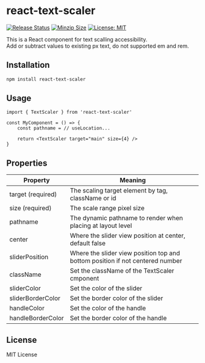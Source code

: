 # react-text-scaler

[![Release Status](https://img.shields.io/github/release/su-pull/react-text-scaler.svg)](https://github.com/su-pull/react-text-scaler/releases/latest)
[![Minzip Size](https://img.shields.io/bundlephobia/minzip/react-text-scaler)](https://bundlephobia.com/package/react-text-scaler)
[![License: MIT](https://img.shields.io/badge/License-MIT-blue.svg)](https://opensource.org/licenses/MIT)

This is a React component for text scalling accessibility.  
Add or subtract values to existing px text, do not supported em and rem.

## Installation

```sh
npm install react-text-scaler
```

## Usage

```tsx
import { TextScaler } from 'react-text-scaler'

const MyComponent = () => {
    const pathname = // useLocation...

    return <TextScaler target="main" size={4} />
}
```

## Properties

| Property          | Meaning                                                                       |
| ----------------- | ----------------------------------------------------------------------------- |
| target (required) | The scaling target element by tag, className or id                            |
| size (required)   | The scale range pixel size                                                    |
| pathname          | The dynamic pathname to render when placing at layout level                   |
| center            | Where the slider view position at center, default false                       |
| sliderPosition    | Where the slider view position top and bottom position if not centered number |
| className         | Set the className of the TextScaler cmponent                                  |
| sliderColor       | Set the color of the slider                                                   |
| sliderBorderColor | Set the border color of the slider                                            |
| handleColor       | Set the color of the handle                                                   |
| handleBorderColor | Set the border color of the handle                                            |

## License

MIT License
